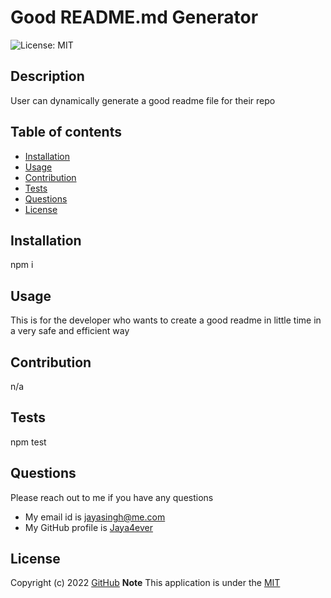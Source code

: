 # Good README.md Generator
  
 ![License: MIT](https://img.shields.io/badge/License-MIT-yellow.svg)

  ## Description
  User can dynamically generate a good readme file for their repo

  
  ## Table of contents
  * [Installation](#installation)
  * [Usage](#usage)
  * [Contribution](#contribution)
  * [Tests](#tests)
  * [Questions](#questions)
  * [License](#license)
  

  ## Installation
  npm i

   ## Usage
  This is for the developer who wants to create a good readme in little time in a very safe and efficient way

  ## Contribution 
  n/a

  ## Tests
  npm test

 ## Questions
  Please reach out to me if you have any questions
  
  * My email id is jayasingh@me.com
  * My GitHub profile is [Jaya4ever](https://github.com/jaya4ever)


  ## License
  Copyright (c) 2022 [GitHub](https://github.com/jaya4ever)  **Note** This application is under the [MIT](https://mit-license.org)

